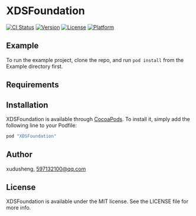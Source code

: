 # XDSFoundation

[![CI Status](http://img.shields.io/travis/xudusheng/XDSFoundation.svg?style=flat)](https://travis-ci.org/xudusheng/XDSFoundation)
[![Version](https://img.shields.io/cocoapods/v/XDSFoundation.svg?style=flat)](http://cocoapods.org/pods/XDSFoundation)
[![License](https://img.shields.io/cocoapods/l/XDSFoundation.svg?style=flat)](http://cocoapods.org/pods/XDSFoundation)
[![Platform](https://img.shields.io/cocoapods/p/XDSFoundation.svg?style=flat)](http://cocoapods.org/pods/XDSFoundation)

## Example

To run the example project, clone the repo, and run `pod install` from the Example directory first.

## Requirements

## Installation

XDSFoundation is available through [CocoaPods](http://cocoapods.org). To install
it, simply add the following line to your Podfile:

```ruby
pod "XDSFoundation"
```

## Author

xudusheng, 597132100@qq.com

## License

XDSFoundation is available under the MIT license. See the LICENSE file for more info.
